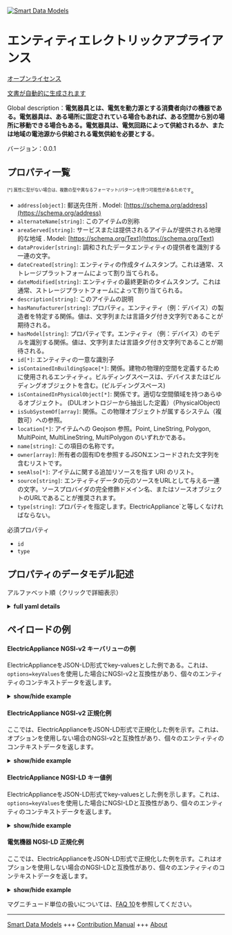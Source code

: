 <!-- 10-Header -->  
[![Smart Data Models](https://smartdatamodels.org/wp-content/uploads/2022/01/SmartDataModels_logo.png "Logo")](https://smartdatamodels.org)  
エンティティエレクトリックアプライアンス  
====================<!-- /10-Header -->  
<!-- 15-License -->  
[オープンライセンス](https://github.com/smart-data-models//dataModel.S4BLDG/blob/master/ElectricAppliance/LICENSE.md)  
[文書が自動的に生成されます](https://docs.google.com/presentation/d/e/2PACX-1vTs-Ng5dIAwkg91oTTUdt8ua7woBXhPnwavZ0FxgR8BsAI_Ek3C5q97Nd94HS8KhP-r_quD4H0fgyt3/pub?start=false&loop=false&delayms=3000#slide=id.gb715ace035_0_60)  
<!-- /15-License -->  
<!-- 20-Description -->  
Global description：**電気器具とは、電気を動力源とする消費者向けの機器である。電気器具は、ある場所に固定されている場合もあれば、ある空間から別の場所に移動できる場合もある。電気器具は、電気回路によって供給されるか、または地域の電池源から供給される電気供給を必要とする**。  
バージョン：0.0.1  
<!-- /20-Description -->  
<!-- 30-PropertiesList -->  

## プロパティ一覧  

<sup><sub>[*] 属性に型がない場合は、複数の型や異なるフォーマット/パターンを持つ可能性があるためです</sub></sup>。  
- `address[object]`: 郵送先住所  . Model: [https://schema.org/address](https://schema.org/address)- `alternateName[string]`: このアイテムの別称  - `areaServed[string]`: サービスまたは提供されるアイテムが提供される地理的な地域  . Model: [https://schema.org/Text](https://schema.org/Text)- `dataProvider[string]`: 調和されたデータエンティティの提供者を識別する一連の文字。  - `dateCreated[string]`: エンティティの作成タイムスタンプ。これは通常、ストレージプラットフォームによって割り当てられる。  - `dateModified[string]`: エンティティの最終更新のタイムスタンプ。これは通常、ストレージプラットフォームによって割り当てられる。  - `description[string]`: このアイテムの説明  - `hasManufacturer[string]`: プロパティ。エンティティ（例：デバイス）の製造者を特定する関係。値は、文字列または言語タグ付き文字列であることが期待される。  - `hasModel[string]`: プロパティです。エンティティ（例：デバイス）のモデルを識別する関係。値は、文字列または言語タグ付き文字列であることが期待される。  - `id[*]`: エンティティの一意な識別子  - `isContainedInBuildingSpace[*]`: 関係。建物の物理的空間を定義するために使用されるエンティティ。ビルディングスペースは、デバイスまたはビルディングオブジェクトを含む。(ビルディングスペース)  - `isContainedInPhysicalObject[*]`: 関係です。適切な空間領域を持つあらゆるオブジェクト。  (DULオントロジーから抽出した定義）（PhysicalObject)  - `isSubSystemOf[array]`: 関係。この物理オブジェクトが属するシステム（複数可）への参照。  - `location[*]`: アイテムへの Geojson 参照。Point, LineString, Polygon, MultiPoint, MultiLineString, MultiPolygon のいずれかである。  - `name[string]`: この項目の名称です。  - `owner[array]`: 所有者の固有IDを参照するJSONエンコードされた文字列を含むリストです。  - `seeAlso[*]`: アイテムに関する追加リソースを指す URI のリスト。  - `source[string]`: エンティティデータの元のソースをURLとして与える一連の文字。ソースプロバイダの完全修飾ドメイン名、またはソースオブジェクトのURLであることが推奨されます。  - `type[string]`: プロパティを指定します。ElectricAppliance`と等しくなければならない。  <!-- /30-PropertiesList -->  
<!-- 35-RequiredProperties -->  
必須プロパティ  
- `id`  - `type`  <!-- /35-RequiredProperties -->  
<!-- 40-RequiredProperties -->  
<!-- /40-RequiredProperties -->  
<!-- 50-DataModelHeader -->  
## プロパティのデータモデル記述  
アルファベット順（クリックで詳細表示）  
<!-- /50-DataModelHeader -->  
<!-- 60-ModelYaml -->  
<details><summary><strong>full yaml details</strong></summary>    
```yaml  
ElectricAppliance:    
  description: An electric appliance is a device intended for consumer usage that is powered by electricity. Electric appliances may be fixed in place or may be able to be moved from one space to another. Electric appliances require an electrical supply that may be supplied either by an electrical circuit or provided from a local battery source.    
  properties:    
    address:    
      description: The mailing address    
      properties:    
        addressCountry:    
          description: 'Property. The country. For example, Spain. Model:''https://schema.org/addressCountry'''    
          type: string    
        addressLocality:    
          description: 'Property. The locality in which the street address is, and which is in the region. Model:''https://schema.org/addressLocality'''    
          type: string    
        addressRegion:    
          description: 'Property. The region in which the locality is, and which is in the country. Model:''https://schema.org/addressRegion'''    
          type: string    
        district:    
          description: 'A district is a type of administrative division that, in some countries, is managed by the local government.'    
          type: string    
        postOfficeBoxNumber:    
          description: 'Property. The post office box number for PO box addresses. For example, 03578. Model:''https://schema.org/postOfficeBoxNumber'''    
          type: string    
        postalCode:    
          description: 'Property. The postal code. For example, 24004. Model:''https://schema.org/https://schema.org/postalCode'''    
          type: string    
        streetAddress:    
          description: 'Property. The street address. Model:''https://schema.org/streetAddress'''    
          type: string    
        streetNr:    
          description: Number identifying a specific property on a public street.    
          type: string    
      type: object    
      x-ngsi:    
        model: https://schema.org/address    
        type: Property    
    alternateName:    
      description: An alternative name for this item    
      type: string    
      x-ngsi:    
        type: Property    
    areaServed:    
      description: The geographic area where a service or offered item is provided    
      type: string    
      x-ngsi:    
        model: https://schema.org/Text    
        type: Property    
    dataProvider:    
      description: A sequence of characters identifying the provider of the harmonised data entity.    
      type: string    
      x-ngsi:    
        type: Property    
    dateCreated:    
      description: Entity creation timestamp. This will usually be allocated by the storage platform.    
      format: date-time    
      type: string    
      x-ngsi:    
        type: Property    
    dateModified:    
      description: Timestamp of the last modification of the entity. This will usually be allocated by the storage platform.    
      format: date-time    
      type: string    
      x-ngsi:    
        type: Property    
    description:    
      description: A description of this item    
      type: string    
      x-ngsi:    
        type: Property    
    hasManufacturer:    
      description: 'Property. A relationship identifying the manufacturer of an entity (e.g., device). The value is expected to be a string or a string with language tag.'    
      type: string    
      x-ngsi:    
        type: Property    
    hasModel:    
      description: 'Property. A relationship identifying the model of an entity (e.g., device). The value is expected to be a string or a string with language tag.'    
      type: string    
      x-ngsi:    
        type: Property    
    id:    
      anyOf: &electricappliance_-_properties_-_iscontainedinbuildingspace_-_anyof    
        - description: Property. Identifier format of any NGSI entity    
          maxLength: 256    
          minLength: 1    
          pattern: ^[\w\-\.\{\}\$\+\*\[\]`|~^@!,:\\]+$    
          type: string    
        - description: Property. Identifier format of any NGSI entity    
          format: uri    
          type: string    
      description: Unique identifier of the entity    
      x-ngsi:    
        type: Property    
    isContainedInBuildingSpace:    
      anyOf: *electricappliance_-_properties_-_iscontainedinbuildingspace_-_anyof    
      description: Relationship. An entity used to define the physical spaces of the building. A building space contains devices or building objects. (BuildingSpace)    
      x-ngsi:    
        type: Property    
    isContainedInPhysicalObject:    
      anyOf: *electricappliance_-_properties_-_iscontainedinbuildingspace_-_anyof    
      description: Relationship. Any Object that has a proper space region.  (Definition extracted from DUL ontology) (PhysicalObject)    
      x-ngsi:    
        type: Property    
    isSubSystemOf:    
      description: Relationship. A reference to a system(s) that this Physical Object is part of.    
      items:    
        anyOf: *electricappliance_-_properties_-_iscontainedinbuildingspace_-_anyof    
        description: Property. Unique identifier of the entity    
      type: array    
      x-ngsi:    
        type: Relationship    
    location:    
      description: 'Geojson reference to the item. It can be Point, LineString, Polygon, MultiPoint, MultiLineString or MultiPolygon'    
      oneOf:    
        - description: GeoProperty. Geojson reference to the item. Point    
          properties:    
            bbox:    
              items:    
                type: number    
              minItems: 4    
              type: array    
            coordinates:    
              items:    
                type: number    
              minItems: 2    
              type: array    
            type:    
              enum:    
                - Point    
              type: string    
          required:    
            - type    
            - coordinates    
          title: GeoJSON Point    
          type: object    
        - description: GeoProperty. Geojson reference to the item. LineString    
          properties:    
            bbox:    
              items:    
                type: number    
              minItems: 4    
              type: array    
            coordinates:    
              items:    
                items:    
                  type: number    
                minItems: 2    
                type: array    
              minItems: 2    
              type: array    
            type:    
              enum:    
                - LineString    
              type: string    
          required:    
            - type    
            - coordinates    
          title: GeoJSON LineString    
          type: object    
        - description: GeoProperty. Geojson reference to the item. Polygon    
          properties:    
            bbox:    
              items:    
                type: number    
              minItems: 4    
              type: array    
            coordinates:    
              items:    
                items:    
                  items:    
                    type: number    
                  minItems: 2    
                  type: array    
                minItems: 4    
                type: array    
              type: array    
            type:    
              enum:    
                - Polygon    
              type: string    
          required:    
            - type    
            - coordinates    
          title: GeoJSON Polygon    
          type: object    
        - description: GeoProperty. Geojson reference to the item. MultiPoint    
          properties:    
            bbox:    
              items:    
                type: number    
              minItems: 4    
              type: array    
            coordinates:    
              items:    
                items:    
                  type: number    
                minItems: 2    
                type: array    
              type: array    
            type:    
              enum:    
                - MultiPoint    
              type: string    
          required:    
            - type    
            - coordinates    
          title: GeoJSON MultiPoint    
          type: object    
        - description: GeoProperty. Geojson reference to the item. MultiLineString    
          properties:    
            bbox:    
              items:    
                type: number    
              minItems: 4    
              type: array    
            coordinates:    
              items:    
                items:    
                  items:    
                    type: number    
                  minItems: 2    
                  type: array    
                minItems: 2    
                type: array    
              type: array    
            type:    
              enum:    
                - MultiLineString    
              type: string    
          required:    
            - type    
            - coordinates    
          title: GeoJSON MultiLineString    
          type: object    
        - description: GeoProperty. Geojson reference to the item. MultiLineString    
          properties:    
            bbox:    
              items:    
                type: number    
              minItems: 4    
              type: array    
            coordinates:    
              items:    
                items:    
                  items:    
                    items:    
                      type: number    
                    minItems: 2    
                    type: array    
                  minItems: 4    
                  type: array    
                type: array    
              type: array    
            type:    
              enum:    
                - MultiPolygon    
              type: string    
          required:    
            - type    
            - coordinates    
          title: GeoJSON MultiPolygon    
          type: object    
      x-ngsi:    
        type: GeoProperty    
    name:    
      description: The name of this item.    
      type: string    
      x-ngsi:    
        type: Property    
    owner:    
      description: A List containing a JSON encoded sequence of characters referencing the unique Ids of the owner(s)    
      items:    
        anyOf: *electricappliance_-_properties_-_iscontainedinbuildingspace_-_anyof    
        description: Property. Unique identifier of the entity    
      type: array    
      x-ngsi:    
        type: Property    
    seeAlso:    
      description: list of uri pointing to additional resources about the item    
      oneOf:    
        - items:    
            format: uri    
            type: string    
          minItems: 1    
          type: array    
        - format: uri    
          type: string    
      x-ngsi:    
        type: Property    
    source:    
      description: 'A sequence of characters giving the original source of the entity data as a URL. Recommended to be the fully qualified domain name of the source provider, or the URL to the source object.'    
      type: string    
      x-ngsi:    
        type: Property    
    type:    
      description: Property. It must be equal to `ElectricAppliance`.    
      enum:    
        - ElectricAppliance    
      type: string    
      x-ngsi:    
        type: Property    
  required:    
    - id    
    - type    
  type: object    
  x-derived-from: "https://saref.etsi.org/saref4bldg/v1.1.2/#s4bldg:ElectricAppliance"    
  x-disclaimer: 'Redistribution and use in source and binary forms, with or without modification, are permitted  provided that the license conditions are met. Copyleft (c) 2022 Contributors to Smart Data Models Program'    
  x-license-url: https://github.com/smart-data-models/dataModel.S4BLDG/blob/master/ElectricAppliance/LICENSE.md    
  x-model-schema: https://smart-data-models.github.com/dataModel.SAREF4BLDG/ElectricAppliance/schema.json    
  x-model-tags: SAREF ElectricAppliance    
  x-version: 0.0.1    
```  
</details>    
<!-- /60-ModelYaml -->  
<!-- 70-MiddleNotes -->  
<!-- /70-MiddleNotes -->  
<!-- 80-Examples -->  
## ペイロードの例  
#### ElectricAppliance NGSI-v2 キーバリューの例  
ElectricApplianceをJSON-LD形式でkey-valuesとした例である。これは、`options=keyValues`を使用した場合にNGSI-v2と互換性があり、個々のエンティティのコンテキストデータを返します。  
<details><summary><strong>show/hide example</strong></summary>    
```json  
{  
  "id": "urn:ngsi-ld:ElectricAppliance:6e65c1d1-0ce5-4828-aaeb-fb9e2ef604ad",  
  "type": "ElectricAppliance",  
  "isContainedInBuildingSpace": "urn:ngsi-ld:BuildingSpace:d4a091f6-b086-4318-88c5-d7b7a244cb28",  
  "isContainedInPhysicalObject": "urn:ngsi-ld:PhysicalObject:8fbda04a-a5fc-44cd-9854-da6113cfc5f9",  
  "isSubSystemOf": [  
    "urn:ngsi-ld:System:3d107394-8ee6-41da-aadd-a754c9de429e",  
    "urn:ngsi-ld:System:bfdeb3cd-ed1e-4e1a-8db1-7fb7e1f39bee",  
    "urn:ngsi-ld:System:a2c1fd65-c4e7-45ca-af3e-0dcac93f2465"  
  ],  
  "hasManufacturer": "ElectricAppliance Company Inc.",  
  "hasModel": "ElectricAppliance 0.1.2",  
  "dateCreated": "2023-01-25T19:20:17Z",  
  "dateModified": "2023-01-26T02:11:47Z",  
  "source": "Import",  
  "name": "ElectricAppliance",  
  "alternateName": "ElectricAppliance type 2",  
  "description": "ElectricAppliance of limited ElectricAppliance types",  
  "dataProvider": "IFC file"  
}  
```  
</details>  
#### ElectricAppliance NGSI-v2 正規化例  
ここでは、ElectricApplianceをJSON-LD形式で正規化した例を示す。これは、オプションを使用しない場合のNGSI-v2と互換性があり、個々のエンティティのコンテキストデータを返します。  
<details><summary><strong>show/hide example</strong></summary>    
```json  
{  
  "id": "urn:ngsi-ld:ElectricAppliance:96716a2d-2f29-4743-82df-10d2eca00ede",  
  "type": "ElectricAppliance",  
  "isContainedInBuildingSpace": {  
    "type": "URI",  
    "value": "urn:ngsi-ld:BuildingSpace:01f5ab5b-8e44-41de-b0f7-b5b3f33717b8"  
  },  
  "isContainedInPhysicalObject": {  
    "type": "URI",  
    "value": "urn:ngsi-ld:PhysicalObject:480240b9-9494-4d25-988b-6e52684ef2d1"  
  },  
  "isSubSystemOf": {  
    "type": "array",  
    "value": [  
      {  
        "type": "URI",  
        "value": "urn:ngsi-ld:System:c561dc1f-70af-4eba-8df2-0b12636d5452"  
      },  
      {  
        "type": "URI",  
        "value": "urn:ngsi-ld:System:b2c80983-473f-4a2e-b7ac-a52ba8fb87a1"  
      },  
      {  
        "type": "URI",  
        "value": "urn:ngsi-ld:System:cad65c54-699e-42d1-92d1-30498917b466"  
      }  
    ]  
  },  
  "hasManufacturer": {  
    "type": "Text",  
    "value": "ElectricAppliance Company Inc."  
  },  
  "hasModel": {  
    "type": "Text",  
    "value": "ElectricAppliance 0.1.2"  
  },  
  "dateCreated": {  
    "type": "DateTime",  
    "value": "2023-01-26T12:06:23.0239951+01:00"  
  },  
  "dateModified": {  
    "type": "DateTime",  
    "value": "2023-01-26T11:52:29.7829399+01:00"  
  },  
  "source": {  
    "type": "Text",  
    "value": "Import"  
  },  
  "name": {  
    "type": "Text",  
    "value": "ElectricAppliance"  
  },  
  "alternateName": {  
    "type": "Text",  
    "value": "ElectricAppliance type 2"  
  },  
  "description": {  
    "type": "Text",  
    "value": "ElectricAppliance of limited ElectricAppliance types"  
  },  
  "dataProvider": {  
    "type": "Text",  
    "value": "IFC file"  
  }  
}  
```  
</details>  
#### ElectricAppliance NGSI-LD キー値例  
ElectricApplianceをJSON-LD形式でkey-valuesとした例を示します。これは、`options=keyValues`を使用した場合にNGSI-LDと互換性があり、個々のエンティティのコンテキストデータを返します。  
<details><summary><strong>show/hide example</strong></summary>    
```json  
{  
  "id": "urn:ngsi-ld:ElectricAppliance:d59d2cef-8b46-4096-9529-f69c20153cda",  
  "type": "ElectricAppliance",  
  "isContainedInBuildingSpace": "urn:ngsi-ld:BuildingSpace:ff56d041-f8c4-45ce-bb80-6640726f99fc",  
  "isContainedInPhysicalObject": "urn:ngsi-ld:PhysicalObject:9211c842-e092-4c55-b61a-8b7e70b314f0",  
  "isSubSystemOf": [  
    "urn:ngsi-ld:System:1ca917af-3521-4fa1-9625-107542a9dd84",  
    "urn:ngsi-ld:System:b37bd7ae-e6e6-404b-82c9-c8490d370934",  
    "urn:ngsi-ld:System:7e7cb3ea-44f3-423b-b664-9bc52e2de492"  
  ],  
  "hasManufacturer": "ElectricAppliance Company Inc.",  
  "hasModel": "ElectricAppliance 0.1.2",  
  "dateCreated": "2023-01-26T06:24:09Z",  
  "dateModified": "2023-01-26T10:24:54Z",  
  "source": "Import",  
  "name": "ElectricAppliance",  
  "alternateName": "ElectricAppliance type 2",  
  "description": "ElectricAppliance of limited ElectricAppliance types",  
  "dataProvider": "IFC file",  
  "@context": [  
    "https://raw.githubusercontent.com/smart-data-models/dataModel.S4BLDG/master/context.jsonld",  
    "https://uri.etsi.org/ngsi-ld/v1/ngsi-ld-core-context.jsonld"  
  ]  
}  
```  
</details>  
#### 電気機器 NGSI-LD 正規化例  
ここでは、ElectricApplianceをJSON-LD形式で正規化した例を示す。これはオプションを使用しない場合のNGSI-LDと互換性があり、個々のエンティティのコンテキストデータを返します。  
<details><summary><strong>show/hide example</strong></summary>    
```json  
{  
  "id": "urn:ngsi-ld:ElectricAppliance:432b9ede-40de-497c-8018-f1f99a3a83db",  
  "type": "ElectricAppliance",  
  "isContainedInBuildingSpace": {  
    "type": "Relationship",  
    "object": "urn:ngsi-ld:BuildingSpace:2f3cde5a-5d50-4a7e-9154-03e6ecbe7c76"  
  },  
  "isContainedInPhysicalObject": {  
    "type": "Relationship",  
    "object": "urn:ngsi-ld:PhysicalObject:4f82fb66-4142-4fb9-955c-6e96633e5221"  
  },  
  "isSubSystemOf": [  
    {  
      "type": "Relationship",  
      "object": "urn:ngsi-ld:System:1f3d76fa-fcea-4e6c-a448-ce031f17c31f"  
    },  
    {  
      "type": "Relationship",  
      "object": "urn:ngsi-ld:System:a65e461a-cc13-4328-8524-4c3cf19079be"  
    },  
    {  
      "type": "Relationship",  
      "object": "urn:ngsi-ld:System:8ff7b46e-4446-4682-9421-d6dce91a29b6"  
    }  
  ],  
  "hasManufacturer": {  
    "type": "Property",  
    "value": "ElectricAppliance Company Inc."  
  },  
  "hasModel": {  
    "type": "Property",  
    "value": "ElectricAppliance 0.1.2"  
  },  
  "dateCreated": {  
    "type": "Property",  
    "value": "2023-01-25T20:22:32Z"  
  },  
  "dateModified": {  
    "type": "Property",  
    "value": "2023-01-25T22:18:49Z"  
  },  
  "source": {  
    "type": "Property",  
    "value": "Import"  
  },  
  "name": {  
    "type": "Property",  
    "value": "ElectricAppliance"  
  },  
  "alternateName": {  
    "type": "Property",  
    "value": "ElectricAppliance type 2"  
  },  
  "description": {  
    "type": "Property",  
    "value": "ElectricAppliance of limited ElectricAppliance types"  
  },  
  "dataProvider": {  
    "type": "Property",  
    "value": "IFC file"  
  },  
  "@context": [  
    "https://raw.githubusercontent.com/smart-data-models/dataModel.S4BLDG/master/context.jsonld",  
    "https://uri.etsi.org/ngsi-ld/v1/ngsi-ld-core-context.jsonld"  
  ]  
}  
```  
</details><!-- /80-Examples -->  
<!-- 90-FooterNotes -->  
<!-- /90-FooterNotes -->  
<!-- 95-Units -->  
マグニチュード単位の扱いについては、[FAQ 10](https://smartdatamodels.org/index.php/faqs/)を参照してください。  
<!-- /95-Units -->  
<!-- 97-LastFooter -->  
---  
[Smart Data Models](https://smartdatamodels.org) +++ [Contribution Manual](https://bit.ly/contribution_manual) +++ [About](https://bit.ly/Introduction_SDM)<!-- /97-LastFooter -->  
